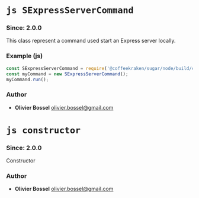 

<!-- @namespace    sugar.node.server.express -->
<!-- @name    SExpressServerCommand -->

# ```js SExpressServerCommand ```
### Since: 2.0.0

This class represent a command used start an Express server locally.


### Example (js)

```js
const SExpressServerCommand = require('@coffeekraken/sugar/node/build/commands/SExpressServerCommand');
const myCommand = new SExpressServerCommand();
myCommand.run();
```


### Author
- **Olivier Bossel** <a href="mailto:olivier.bossel@gmail.com">olivier.bossel@gmail.com</a> 




<!-- @name    constructor -->

# ```js constructor ```
### Since: 2.0.0

Constructor




### Author
- **Olivier Bossel** <a href="mailto:olivier.bossel@gmail.com">olivier.bossel@gmail.com</a> 

